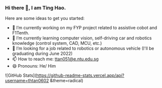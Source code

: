 ### Hi there 👋, I am Ting Hao.

Here are some ideas to get you started:

- 🔭 I’m currently working on my FYP project related to assistive cobot and F1Tenth.
- 🌱 I’m currently learning computer vision, self-driving car and robotics knowledge (control system, CAD, MCU, etc.)
- 👯 I’m looking for a job related to robotics or autonomous vehicle (I'll be graduating during June 2022)
- 📫 How to reach me: ttan051@e.ntu.edu.sg
- 😄 Pronouns: He/ Him

![GitHub Stats](https://github-readme-stats.vercel.app/api?username=thtan0602 &theme=radical)
